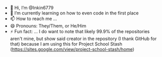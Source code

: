 - 👋 Hi, I’m @Inkin6779
- 🌱 I’m currently learning on how to even code in the first place
- 📫 How to reach me ...
- 😄 Pronouns: They/Them, or He/Him
- ⚡ Fun fact: ...
I do want to note that likely 99.9% of the repositories aren't mine, but show said creator in the repository (I thank GitHub for that) because I am using this for Project School Stash (https://sites.google.com/view/project-school-stash/home)
